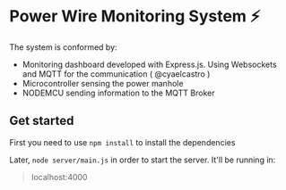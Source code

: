 # Power Wire Monitoring System :zap:

The system is conformed by:
- Monitoring dashboard developed with Express.js. Using Websockets and MQTT for the communication ( @cyaelcastro )
- Microcontroller sensing the power manhole
- NODEMCU sending information to the MQTT Broker 

## Get started

First you need to use `npm install` to install the dependencies

Later, `node server/main.js` in order to start the server. It'll be running in:
 > localhost:4000





